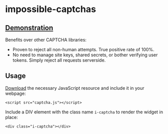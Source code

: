 # impossible-captchas

## [Demonstration](https://brandondong.github.io/impossible-captchas)

Benefits over other CAPTCHA libraries:

- Proven to reject all non-human attempts. True positive rate of 100%.
- No need to manage site keys, shared secrets, or bother verifying user tokens. Simply reject all requests serverside.

## Usage

[Download](https://brandondong.github.io/impossible-captchas/api/build/captcha.js) the necessary JavaScript resource and include it in your webpage:

`<script src="captcha.js"></script>`

Include a DIV element with the class name `i-captcha` to render the widget in place:

`<div class="i-captcha"></div>`
